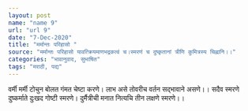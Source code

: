 ```yaml
---
layout: post
name: "name 9"
url: "url 9"
date: "7-Dec-2020"
title: "मर्मान्तः परिहासो "
source: "मर्मान्तः परिहासो यावत्क्रियमाणभद्रकत्वं च।स्मरणं च दुष्कृतानां त्रीणि कुमित्रस्य चिह्नानि।।"
categories: "भावानुवाद, सुभाषित"
tags: "मराठी, पद्य"
---
```


वर्मी मर्मी टोचुन बोलत गंमत चेष्टा करणे।
लाभ असे तोवरीच वर्तन सद्भावाने असणे।।
सदैव स्मरणे दुष्कर्माते दुःखद गोष्टी स्मरणे।
दुर्मैत्रीची मनात नित्यचि तीन लक्षणे स्मरणे।।
